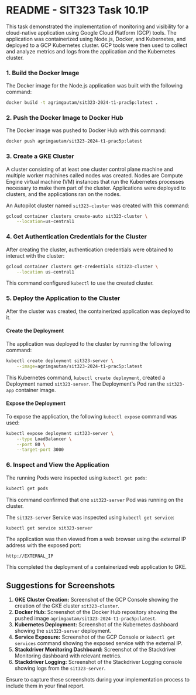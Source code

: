 # README - SIT323 Task 10.1P

This task demonstrated the implementation of monitoring and visibility for a cloud-native application using Google Cloud Platform (GCP) tools. The application was containerized using Node.js, Docker, and Kubernetes, and deployed to a GCP Kubernetes cluster. GCP tools were then used to collect and analyze metrics and logs from the application and the Kubernetes cluster.

### 1. Build the Docker Image

The Docker image for the Node.js application was built with the following command:

```bash
docker build -t agrimgautam/sit323-2024-t1-prac5p:latest .
```

### 2. Push the Docker Image to Docker Hub

The Docker image was pushed to Docker Hub with this command:

```bash
docker push agrimgautam/sit323-2024-t1-prac5p:latest
```

### 3. Create a GKE Cluster

A cluster consisting of at least one cluster control plane machine and multiple worker machines called nodes was created. Nodes are Compute Engine virtual machine (VM) instances that run the Kubernetes processes necessary to make them part of the cluster. Applications were deployed to clusters, and the applications ran on the nodes.

An Autopilot cluster named `sit323-cluster` was created with this command:

```bash
gcloud container clusters create-auto sit323-cluster \
    --location=us-central1
```

### 4. Get Authentication Credentials for the Cluster

After creating the cluster, authentication credentials were obtained to interact with the cluster:

```bash
gcloud container clusters get-credentials sit323-cluster \
    --location us-central1
```

This command configured `kubectl` to use the created cluster.

### 5. Deploy the Application to the Cluster

After the cluster was created, the containerized application was deployed to it.

#### Create the Deployment

The application was deployed to the cluster by running the following command:

```bash
kubectl create deployment sit323-server \
    --image=agrimgautam/sit323-2024-t1-prac5p:latest
```

This Kubernetes command, `kubectl create deployment`, created a Deployment named `sit323-server`. The Deployment's Pod ran the `sit323-app` container image.

#### Expose the Deployment

To expose the application, the following `kubectl expose` command was used:

```bash
kubectl expose deployment sit323-server \
    --type LoadBalancer \
    --port 80 \
    --target-port 3000
```

### 6. Inspect and View the Application

The running Pods were inspected using `kubectl get pods`:

```bash
kubectl get pods
```

This command confirmed that one `sit323-server` Pod was running on the cluster.

The `sit323-server` Service was inspected using `kubectl get service`:

```bash
kubectl get service sit323-server
```

The application was then viewed from a web browser using the external IP address with the exposed port:

```http://EXTERNAL_IP```

This completed the deployment of a containerized web application to GKE.

## Suggestions for Screenshots

1. **GKE Cluster Creation:** Screenshot of the GCP Console showing the creation of the GKE cluster `sit323-cluster`.
2. **Docker Hub:** Screenshot of the Docker Hub repository showing the pushed image `agrimgautam/sit323-2024-t1-prac5p:latest`.
3. **Kubernetes Deployment:** Screenshot of the Kubernetes dashboard showing the `sit323-server` deployment.
4. **Service Exposure:** Screenshot of the GCP Console or `kubectl get services` command showing the exposed service with the external IP.
5. **Stackdriver Monitoring Dashboard:** Screenshot of the Stackdriver Monitoring dashboard with relevant metrics.
6. **Stackdriver Logging:** Screenshot of the Stackdriver Logging console showing logs from the `sit323-server`.

Ensure to capture these screenshots during your implementation process to include them in your final report.